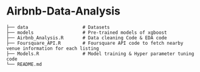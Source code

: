 # Airbnb-Data-Analysis
    
    ├── data                    # Datasets
    ├── models                  # Pre-trained models of xgboost
    ├── Airbnb_Analysis.R       # Data cleaning Code & EDA code
    ├── Foursquare_API.R        # Foursquare API code to fetch nearby venue information for each listing
    ├── Models.R                # Model training & Hyper parameter tuning code
    └── README.md 
